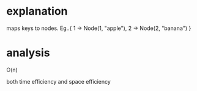 # explanation

maps keys to nodes. Eg..{ 1 -> Node(1, "apple"), 2 -> Node(2, "banana") }

# analysis

O(n)

both time efficiency and space efficiency